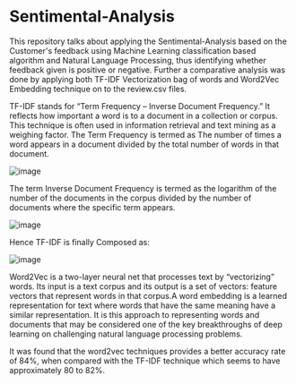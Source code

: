 # Sentimental-Analysis

This repository talks about applying the Sentimental-Analysis based on the Customer's feedback using Machine Learning classification based algorithm and Natural Language Processing, thus identifying whether feedback given is positive or negative. Further a comparative analysis was done by applying both TF-IDF Vectorization bag of words and Word2Vec Embedding technique on to the review.csv files.

TF-IDF stands for “Term Frequency – Inverse Document Frequency.” It reflects how important a word is to a document in a collection or corpus. This technique is often used in information retrieval and text mining as a weighing factor.
The Term Frequency is termed as The number of times a word appears in a document divided by the total number of words in that document.

   ![image](https://user-images.githubusercontent.com/63364350/116404525-57443200-a84c-11eb-96b6-a46f16ca864c.png)

The term Inverse Document Frequency is termed as the logarithm of the number of the documents in the corpus divided by the number of documents where the specific term appears.

   ![image](https://user-images.githubusercontent.com/63364350/116404594-6aef9880-a84c-11eb-82ee-70cbbb98fcf4.png)

Hence TF-IDF is finally Composed as:

   ![image](https://user-images.githubusercontent.com/63364350/116404621-704ce300-a84c-11eb-9493-1c6202a579e1.png)

Word2Vec is a two-layer neural net that processes text by “vectorizing” words. Its input is a text corpus and its output is a set of vectors: feature vectors that represent words in that corpus.A word embedding is a learned representation for text where words that have the same meaning have a similar representation. It is this approach to representing words and documents that may be considered one of the key breakthroughs of deep learning on challenging natural language processing problems.

It was found that the word2vec techniques provides a better accuracy rate of 84%, when compared with the TF-IDF technique which seems to have approximately 80 to 82%. 
